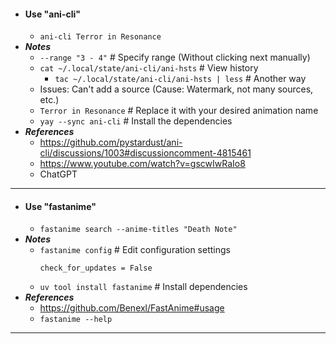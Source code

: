 - #### Use "ani-cli"
    - `ani-cli Terror in Resonance`
- ***Notes***
    - `--range "3 - 4"` # Specify range (Without clicking next manually)
    - `cat ~/.local/state/ani-cli/ani-hsts` # View history
        - `tac ~/.local/state/ani-cli/ani-hsts | less` # Another way
    - Issues: Can't add a source (Cause: Watermark, not many sources, etc.)
    - `Terror in Resonance` # Replace it with your desired animation name
    - `yay --sync ani-cli` # Install the dependencies
- ***References***
    - https://github.com/pystardust/ani-cli/discussions/1003#discussioncomment-4815461
    - https://www.youtube.com/watch?v=gscwIwRaIo8
    - ChatGPT
- ---
- #### Use "fastanime"
    - `fastanime search --anime-titles "Death Note"`
- ***Notes***
    - `fastanime config` # Edit configuration settings
      ```
      check_for_updates = False
      ```
    - `uv tool install fastanime` # Install dependencies
- ***References***
    - https://github.com/Benexl/FastAnime#usage
    - `fastanime --help`
- ---
